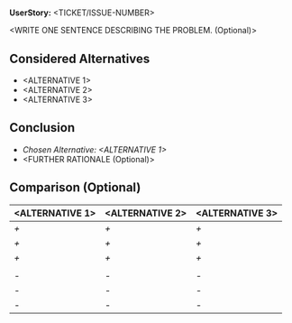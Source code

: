 # <Short Title of the Issue>

**UserStory:** <TICKET/ISSUE-NUMBER>

<WRITE ONE SENTENCE DESCRIBING THE PROBLEM. (Optional)>

## Considered Alternatives

* <ALTERNATIVE 1>
* <ALTERNATIVE 2>
* <ALTERNATIVE 3>

## Conclusion

* *Chosen Alternative: <ALTERNATIVE 1>*
* <FURTHER RATIONALE (Optional)>

## Comparison (Optional)

<ALTERNATIVE 1> | <ALTERNATIVE 2> | <ALTERNATIVE 3>
------------ | ------------- | -------------
*+ <ARGUMENT PRO>* | *+ <ARGUMENT PRO>* | *+ <ARGUMENT PRO>* 
*+ <ARGUMENT PRO>* | *+ <ARGUMENT PRO>* | *+ <ARGUMENT PRO>* 
*+ <ARGUMENT PRO>* | *+ <ARGUMENT PRO>* | *+ <ARGUMENT PRO>* 
 |  | 
*- <ARGUMENT CONTRA>* | *- <ARGUMENT CONTRA>* | *- <ARGUMENT CONTRA>* 
*- <ARGUMENT CONTRA>* | *- <ARGUMENT CONTRA>* | *- <ARGUMENT CONTRA>* 
*- <ARGUMENT CONTRA>* | *- <ARGUMENT CONTRA>* | *- <ARGUMENT CONTRA>* 